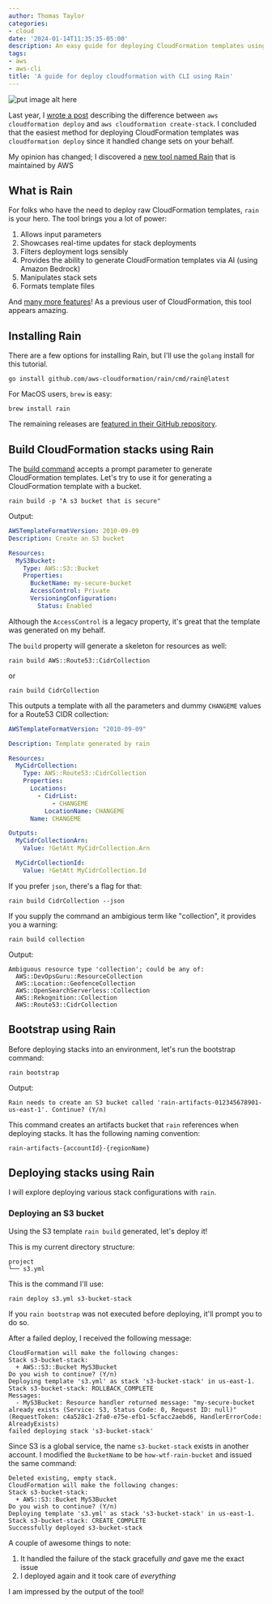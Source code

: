 ```yaml
---
author: Thomas Taylor
categories:
- cloud
date: '2024-01-14T11:35:35-05:00'
description: An easy guide for deploying CloudFormation templates using Rain, an AWS CLI tool for handling deployments.
tags:
- aws
- aws-cli
title: 'A guide for deploy cloudformation with CLI using Rain'
---
```


![put image alt here](images/replace.webp)

Last year, I [wrote a post][1] describing the difference between `aws cloudformation deploy` and `aws cloudformation create-stack`. I concluded that the easiest method for deploying CloudFormation templates was `cloudformation deploy` since it handled change sets on your behalf.

My opinion has changed; I discovered a [new tool named Rain][2] that is maintained by AWS

## What is Rain

For folks who have the need to deploy raw CloudFormation templates, `rain` is your hero. The tool brings you a lot of power:

1. Allows input parameters
2. Showcases real-time updates for stack deployments
3. Filters deployment logs sensibly
4. Provides the ability to generate CloudFormation templates via AI (using Amazon Bedrock)
5. Manipulates stack sets
6. Formats template files

And [many more features][3]! As a previous user of CloudFormation, this tool appears amazing.

## Installing Rain

There are a few options for installing Rain, but I'll use the `golang` install for this tutorial.

```shell
go install github.com/aws-cloudformation/rain/cmd/rain@latest
```

For MacOS users, `brew` is easy:

```shell
brew install rain
```

The remaining releases are [featured in their GitHub repository][4].

## Build CloudFormation stacks using Rain

The [build command][5] accepts a prompt parameter to generate CloudFormation templates. Let's try to use it for generating a CloudFormation template with a bucket.

```shell
rain build -p "A s3 bucket that is secure"
```

Output:

```yaml
AWSTemplateFormatVersion: 2010-09-09
Description: Create an S3 bucket

Resources:
  MyS3Bucket:
    Type: AWS::S3::Bucket
    Properties:
      BucketName: my-secure-bucket
      AccessControl: Private
      VersioningConfiguration:
        Status: Enabled
```

Although the `AccessControl` is a legacy property, it's great that the template was generated on my behalf.

The `build` property will generate a skeleton for resources as well:

```shell
rain build AWS::Route53::CidrCollection
```

or 

```shell
rain build CidrCollection
```

This outputs a template with all the parameters and dummy `CHANGEME` values for a Route53 CIDR collection:

```yaml
AWSTemplateFormatVersion: "2010-09-09"

Description: Template generated by rain

Resources:
  MyCidrCollection:
    Type: AWS::Route53::CidrCollection
    Properties:
      Locations:
        - CidrList:
            - CHANGEME
          LocationName: CHANGEME
      Name: CHANGEME

Outputs:
  MyCidrCollectionArn:
    Value: !GetAtt MyCidrCollection.Arn

  MyCidrCollectionId:
    Value: !GetAtt MyCidrCollection.Id
```

If you prefer `json`, there's a flag for that:

```shell
rain build CidrCollection --json
```

If you supply the command an ambigious term like "collection", it provides you a warning:

```shell
rain build collection
```

Output:

```text
Ambiguous resource type 'collection'; could be any of:
  AWS::DevOpsGuru::ResourceCollection
  AWS::Location::GeofenceCollection
  AWS::OpenSearchServerless::Collection
  AWS::Rekognition::Collection
  AWS::Route53::CidrCollection
```

## Bootstrap using Rain

Before deploying stacks into an environment, let's run the bootstrap command:

```shell
rain bootstrap
```

Output:

```text
Rain needs to create an S3 bucket called 'rain-artifacts-012345678901-us-east-1'. Continue? (Y/n)
```

This command creates an artifacts bucket that `rain` references when deploying stacks. It has the following naming convention:

```text
rain-artifacts-{accountId}-{regionName}
```

## Deploying stacks using Rain

I will explore deploying various stack configurations with `rain`.

### Deploying an S3 bucket

Using the S3 template `rain build` generated, let's deploy it!

This is my current directory structure:

```text
project
└── s3.yml
```

This is the command I'll use:

```shell
rain deploy s3.yml s3-bucket-stack
```

If you `rain bootstrap` was not executed before deploying, it'll prompt you to do so.

After a failed deploy, I received the following message:

```text
CloudFormation will make the following changes:
Stack s3-bucket-stack:
  + AWS::S3::Bucket MyS3Bucket
Do you wish to continue? (Y/n)
Deploying template 's3.yml' as stack 's3-bucket-stack' in us-east-1.
Stack s3-bucket-stack: ROLLBACK_COMPLETE
Messages:
  - MyS3Bucket: Resource handler returned message: "my-secure-bucket already exists (Service: S3, Status Code: 0, Request ID: null)" (RequestToken: c4a528c1-2fa0-e75e-efb1-5cfacc2aebd6, HandlerErrorCode: AlreadyExists)
failed deploying stack 's3-bucket-stack'
```

Since S3 is a global service, the name `s3-bucket-stack` exists in another account. I modified the `BucketName` to be `how-wtf-rain-bucket` and issued the same command:

```text
Deleted existing, empty stack.
CloudFormation will make the following changes:
Stack s3-bucket-stack:
  + AWS::S3::Bucket MyS3Bucket
Do you wish to continue? (Y/n)
Deploying template 's3.yml' as stack 's3-bucket-stack' in us-east-1.
Stack s3-bucket-stack: CREATE_COMPLETE
Successfully deployed s3-bucket-stack
```

A couple of awesome things to note:

1. It handled the failure of the stack gracefully _and_ gave me the exact issue
2. I deployed again and it took care of _everything_

I am impressed by the output of the tool!

[1]: https://how.wtf/cloudformation-create-stack-vs-deploy-in-aws-cli.html
[2]: https://github.com/aws-cloudformation/rain
[3]: https://github.com/aws-cloudformation/rain?tab=readme-ov-file#key-features
[4]: https://github.com/aws-cloudformation/rain/releases
[5]: https://aws-cloudformation.github.io/rain/rain_build.html
